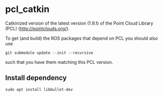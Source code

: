 # pcl_catkin
Catkinized version of the latest version (1.9.1) of the Point Cloud Library (PCL) (http://pointclouds.org/).

To get (and build) the ROS packages that depend on PCL you should also use

```
git submodule update --init --recursive
```

such that you have them matching this PCL version.

## Install dependency
```
sudo apt install libbullet-dev
```

